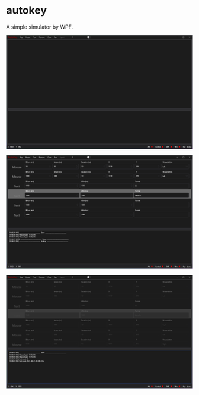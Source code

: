 # autokey

A simple simulator by WPF.

![main](./imgs/main.png)

![edit](./imgs/edit.png)

![run](./imgs/run.png)
